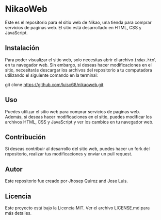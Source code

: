 # NikaoWeb

Este es el repositorio para el sitio web de Nikao, una tienda para comprar servicios de paginas web. El sitio está desarrollado en HTML, CSS y JavaScript.

## Instalación

Para poder visualizar el sitio web, solo necesitas abrir el archivo `index.html` en tu navegador web. Sin embargo, si deseas hacer modificaciones en el sitio, necesitarás descargar los archivos del repositorio a tu computadora utilizando el siguiente comando en la terminal:

git clone https://github.com/luisc68/nikaoweb.git


## Uso

Puedes utilizar el sitio web para comprar servicios de paginas web. Además, si deseas hacer modificaciones en el sitio, puedes modificar los archivos HTML, CSS y JavaScript y ver los cambios en tu navegador web.

## Contribución

Si deseas contribuir al desarrollo del sitio web, puedes hacer un fork del repositorio, realizar tus modificaciones y enviar un pull request.

## Autor

Este repositorio fue creado por Jhosep Quiroz and Jose Luis.

## Licencia

Este proyecto está bajo la Licencia MIT. Ver el archivo LICENSE.md para más detalles.
